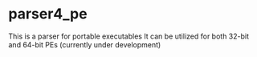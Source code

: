 # parser4_pe

This is a parser for portable executables
It can be utilized for both 32-bit and 64-bit PEs
(currently under development)
